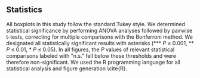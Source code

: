 ## Statistics
All boxplots in this study follow the standard Tukey style.
We determined statistical significance by performing ANOVA analyses followed by pairwise t-tests, correcting for multiple comparisons with the Bonferroni method.
We designated all statistically significant results with asterisks (*** _P_ ≤ 0.001, ** _P_ ≤ 0.01, * _P_ ≤ 0.05).
In all figures, the _P_ values of relevant statistical comparisons labeled with "n.s." fell below these thresholds and were therefore non-significant.
We used the R programming language for all statistical analysis and figure generation \cite{R}.
